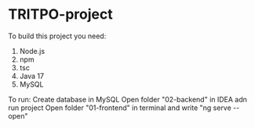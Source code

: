 # TRITPO-project

To build this project you need:
  1. Node.js
  2. npm
  3. tsc
  4. Java 17
  5. MySQL

To run:
Create database in MySQL
Open folder "02-backend" in IDEA adn run project
Open folder "01-frontend" in terminal and write "ng serve --open"
